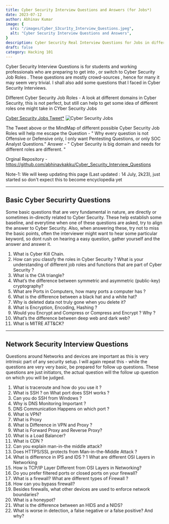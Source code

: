 ```yaml
---
title: Cyber Security Interview Questions and Answers (for Jobs*)
date: 2023-07-12
author: Abhinav Kumar
image: {
  src: "/images/Cyber_S3cur1ty_Interview_Questions.jpeg",
  alt: "Cyber Security Interview Questions and Answers",
}
description: Cyber Security Real Interview Questions for Jobs in different domains of Cyber Security like Offensive Devensive and more.
draft: false
category: Hacking 101
---
```


Cyber Security Interview Questions is for students and working professionals who are preparing to get into , or switch to Cyber Security Job Roles . These questions are mostly crowd-sources , hence for many it may seem very trivial. I shall also add some questions that I faced in Cyber Security Interviews.

Different Cyber Security Job Roles - A look at different domains in Cyber Security, this is not perfect, but still can help to get some idea of different roles one might take in CYber Security Jobs

[Cyber Security Jobs Tweet*](https://twitter.com/abhinavkakku/status/1609385254615420929)
![Cyber Security Jobs](/images/Cyber_Security_Job_Roles.png)

The Tweet above or the MindMap of different possible Cyber Security Job Roles will help me escape the Question - " Why every question is not Offensive or Defensive only, I only want Pentesting Questions, or only SOC Analyst Questions." 
Answer - " Cyber Security is big domain and needs for different roles are different. "

Orginal Repository - https://github.com/abhinavkakku/Cyber_Security_Interview_Questions

Note-1: We will keep updating this page (Last updated : 14 July, 2k23), just started so don't expect this to become encyclopedia yet

--------------------

## Basic Cyber Securirty Questions

Some basic questions that are very fundamental in nature, are directly or sometimes in-directly related to Cyber Security.
These help establish some baseline, and everytime when one of these questions are asked, try to align the answer to Cyber Security.
Also, when answering these, try not to miss the basic points, often the interviewer might want to hear some particular keyword, so dont rush on hearing a easy question, gather yourself and the answer and answer it.

1. What is Cyber Kill Chain.
2. How can you classfy the roles in Cyber Security ? What is your understanding of different job roles and functions that are part of Cyber Security ?
3. What is the CIA triangle?
4. What’s the difference between symmetric and asymmetric (public-key) cryptography?
5. What are Ports in Computers, how many ports a computer has ?
1. What is the difference between a black hat and a white hat?
1. Why is deleted data not truly gone when you delete it?
1. What is Encryption, Encoding, Hashing ?
1. Would you Encrypt and Compress or Compress and Encrypt ? Why ?
1. What’s the difference between deep web and dark web?
1. What is MITRE ATT&CK?


----------

## Network Security Interview Questions

Questions around Networks and devices are important as this is very intrinsic part of any security setup.
I will again repeat this - while the questions are very very basic, be prepared for follow up questions. These questions are just initiators, the actual question will the follow up question on which you will be judged. 

1. What is traceroute and how do you use it ?
2. What is SSH ? on What port does SSH works ?
3. Can you do SSH from Windows ?
1. Why is DNS Monitoring Important ?
2. DNS Communication Happens on which port ?
1. What is VPN?
1. What is Proxy
1. What is Difference in VPN and Proxy ?
1. What is Forward Proxy and Reverse Proxy?
1. What is a Load Balancer?
1. What is CDN ?
1. Can you explain man-in-the middle attack?
1. Does HTTPS/SSL protects from Man-in-the-Middle Attack ?
1. What is difference in IPS and IDS ?
1 What are different OSI Layers in Networking
1. How is TCP/IP Layer Different from OSI Layers in Networking?
1. Do you prefer filtered ports or closed ports on your firewall?
1. What is a firewall? What are different types of Firewall ?
1. How can you bypass firewall?
1. Besides firewalls, what other devices are used to enforce network
boundaries?
1. What is a honeypot?
1. What is the difference between an HIDS and a NIDS?
1. What is worse in detection, a false negative or a false positive? And why? 